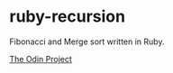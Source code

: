 # ruby-recursion
Fibonacci and Merge sort written in Ruby.

[The Odin Project](https://www.theodinproject.com/lessons/ruby-recursion)
